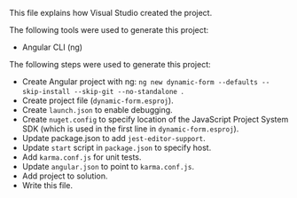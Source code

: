 This file explains how Visual Studio created the project.

The following tools were used to generate this project:
- Angular CLI (ng)

The following steps were used to generate this project:
- Create Angular project with ng: `ng new dynamic-form --defaults --skip-install --skip-git --no-standalone `.
- Create project file (`dynamic-form.esproj`).
- Create `launch.json` to enable debugging.
- Create `nuget.config` to specify location of the JavaScript Project System SDK (which is used in the first line in `dynamic-form.esproj`).
- Update package.json to add `jest-editor-support`.
- Update `start` script in `package.json` to specify host.
- Add `karma.conf.js` for unit tests.
- Update `angular.json` to point to `karma.conf.js`.
- Add project to solution.
- Write this file.
